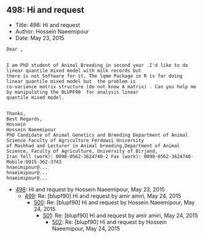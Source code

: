 ## 498: Hi and request

- Title: 498: Hi and request
- Author: Hossein Naeemipour
- Date: May 23, 2015

```
Dear ,


I am PhD student of Animal Breeding in second year .I'd like to do linear quantile mixed model with milk records but 
there is not Software for it. The lqmm Package in R is for doing linear quantile mixed model but  the problem is
co-variance matrix structure (do not know A matrix) . Can you help me by manipulating the BLUPF90  for analysis linear
quantile mixed model.


Thanks,
Best Regards,
Hossein 
Hossein Naeemipour
PhD Candidate of Animal Genetics and Breeding Department of Animal Science Faculty of Agriculture Ferdowsi University
of Mashhad and Lecturer in Animal breeding,Department of Animal Science, Faculty of Agriculture, University of Birjand,
Iran Tell (work): 0098-0562-3624740-2 Fax (work): 0098-0562-3624740-Mobile:0915-362-3743
hnaeimipour@...
hnaeimipour@...
hnaeimipour@...
```

- [498](0498.md): Hi and request by Hossein Naeemipour, May 23, 2015
    - [499](0499.md): Re: [blupf90] Hi and request by amir amiri, May 24, 2015
        - [500](0500.md): Re: [blupf90] Hi and request by Hossein Naeemipour, May 24, 2015
            - [501](0501.md): Re: [blupf90] Hi and request by amir amiri, May 24, 2015
                - [502](0502.md): Re: [blupf90] Hi and request by Hossein Naeemipour, May 24, 2015
